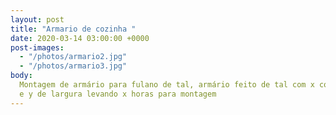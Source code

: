 ```yaml
---
layout: post
title: "Armario de cozinha "
date: 2020-03-14 03:00:00 +0000
post-images:
  - "/photos/armario2.jpg"
  - "/photos/armario3.jpg"
body:
  Montagem de armário para fulano de tal, armário feito de tal com x comprimento
  e y de largura levando x horas para montagem
---
```

